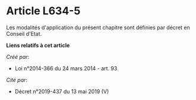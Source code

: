 # Article L634-5

Les modalités d'application du présent chapitre sont définies par décret en Conseil d'Etat.

**Liens relatifs à cet article**

_Créé par_:

  - Loi n°2014-366 du 24 mars 2014 - art. 93

_Cité par_:

  - Décret n°2019-437 du 13 mai 2019 (V)

